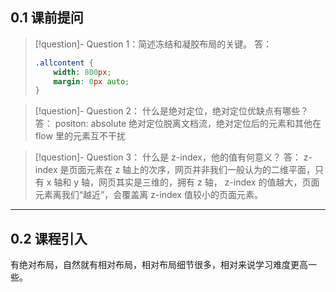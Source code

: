 ## 0.1 课前提问

>[!question]- Question 1：简述冻结和凝胶布局的关键。
> 答：
> ```css
 > .allcontent {  
>	  width: 800px;
>	  margin: 0px auto;
>}
>```

>[!question]- Question 2： 什么是绝对定位，绝对定位优缺点有哪些？
> 答： positon: absolute
> 绝对定位脱离文档流，绝对定位后的元素和其他在 flow 里的元素互不干扰


>[!question]- Question 3： 什么是 z-index，他的值有何意义？
> 答： z-index 是页面元素在 z 轴上的次序，网页并非我们一般认为的二维平面，只有 x 轴和 y 轴，网页其实是三维的，拥有 z 轴， z-index 的值越大，页面元素离我们“越近”，会覆盖离 z-index 值较小的页面元素。


___

## 0.2 课程引入

有绝对布局，自然就有相对布局，相对布局细节很多，相对来说学习难度更高一些。